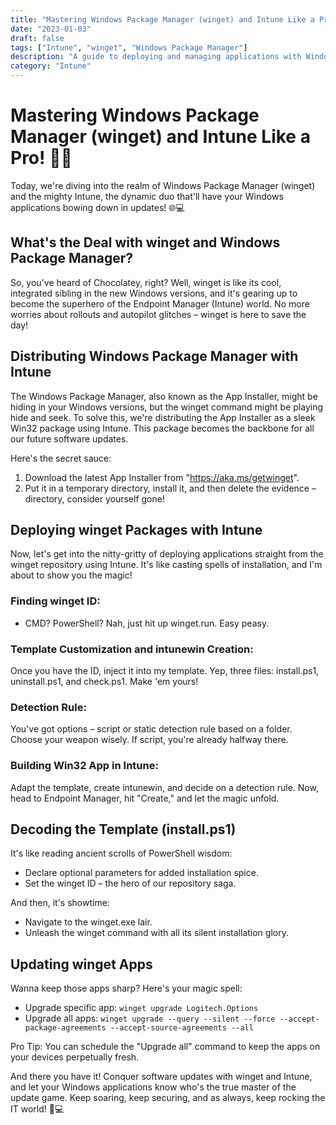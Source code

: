 ```yaml
---
title: "Mastering Windows Package Manager (winget) and Intune Like a Pro!"
date: "2023-01-03"
draft: false
tags: ["Intune", "winget", "Windows Package Manager"]
description: "A guide to deploying and managing applications with Windows Package Manager and Intune."
category: "Intune"
---
```


# Mastering Windows Package Manager (winget) and Intune Like a Pro! 🚀🔐

Today, we're diving into the realm of Windows Package Manager (winget) and the mighty Intune, the dynamic duo that'll have your Windows applications bowing down in updates! 🌐💻

## What's the Deal with winget and Windows Package Manager?

So, you've heard of Chocolatey, right? Well, winget is like its cool, integrated sibling in the new Windows versions, and it's gearing up to become the superhero of the Endpoint Manager (Intune) world. No more worries about rollouts and autopilot glitches – winget is here to save the day!

## Distributing Windows Package Manager with Intune

The Windows Package Manager, also known as the App Installer, might be hiding in your Windows versions, but the winget command might be playing hide and seek. To solve this, we're distributing the App Installer as a sleek Win32 package using Intune. This package becomes the backbone for all our future software updates.

Here's the secret sauce:

1. Download the latest App Installer from "https://aka.ms/getwinget".
2. Put it in a temporary directory, install it, and then delete the evidence – directory, consider yourself gone!

## Deploying winget Packages with Intune

Now, let's get into the nitty-gritty of deploying applications straight from the winget repository using Intune. It's like casting spells of installation, and I'm about to show you the magic!

### Finding winget ID:

- CMD? PowerShell? Nah, just hit up winget.run. Easy peasy.

### Template Customization and intunewin Creation:

Once you have the ID, inject it into my template. Yep, three files: install.ps1, uninstall.ps1, and check.ps1. Make 'em yours!

### Detection Rule:

You've got options – script or static detection rule based on a folder. Choose your weapon wisely. If script, you're already halfway there.

### Building Win32 App in Intune:

Adapt the template, create intunewin, and decide on a detection rule. Now, head to Endpoint Manager, hit "Create," and let the magic unfold.

## Decoding the Template (install.ps1)

It's like reading ancient scrolls of PowerShell wisdom:
- Declare optional parameters for added installation spice.
- Set the winget ID – the hero of our repository saga.

And then, it's showtime:
- Navigate to the winget.exe lair.
- Unleash the winget command with all its silent installation glory.

## Updating winget Apps

Wanna keep those apps sharp? Here's your magic spell:
- Upgrade specific app: `winget upgrade Logitech.Options`
- Upgrade all apps: `winget upgrade --query --silent --force --accept-package-agreements --accept-source-agreements --all`

Pro Tip: You can schedule the "Upgrade all" command to keep the apps on your devices perpetually fresh.

And there you have it! Conquer software updates with winget and Intune, and let your Windows applications know who's the true master of the update game. Keep soaring, keep securing, and as always, keep rocking the IT world! 🚀💻
